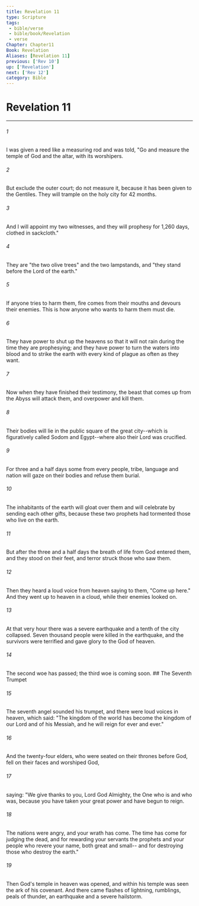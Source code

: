 ```yaml
---
title: Revelation 11
type: Scripture
tags:
 - bible/verse
 - bible/book/Revelation
 - verse
Chapter: Chapter11
Book: Revelation
Aliases: [Revelation 11]
previous: ['Rev 10']
up: ['Revelation']
next: ['Rev 12']
category: Bible
---
```

# Revelation 11

***


###### 1 
I was given a reed like a measuring rod and was told, "Go and measure the temple of God and the altar, with its worshipers. 

###### 2 
But exclude the outer court; do not measure it, because it has been given to the Gentiles. They will trample on the holy city for 42 months. 

###### 3 
And I will appoint my two witnesses, and they will prophesy for 1,260 days, clothed in sackcloth." 

###### 4 
They are "the two olive trees" and the two lampstands, and "they stand before the Lord of the earth." 

###### 5 
If anyone tries to harm them, fire comes from their mouths and devours their enemies. This is how anyone who wants to harm them must die. 

###### 6 
They have power to shut up the heavens so that it will not rain during the time they are prophesying; and they have power to turn the waters into blood and to strike the earth with every kind of plague as often as they want. 

###### 7 
Now when they have finished their testimony, the beast that comes up from the Abyss will attack them, and overpower and kill them. 

###### 8 
Their bodies will lie in the public square of the great city--which is figuratively called Sodom and Egypt--where also their Lord was crucified. 

###### 9 
For three and a half days some from every people, tribe, language and nation will gaze on their bodies and refuse them burial. 

###### 10 
The inhabitants of the earth will gloat over them and will celebrate by sending each other gifts, because these two prophets had tormented those who live on the earth. 

###### 11 
But after the three and a half days the breath of life from God entered them, and they stood on their feet, and terror struck those who saw them. 

###### 12 
Then they heard a loud voice from heaven saying to them, "Come up here." And they went up to heaven in a cloud, while their enemies looked on. 

###### 13 
At that very hour there was a severe earthquake and a tenth of the city collapsed. Seven thousand people were killed in the earthquake, and the survivors were terrified and gave glory to the God of heaven. 

###### 14 
The second woe has passed; the third woe is coming soon. ## The Seventh Trumpet 

###### 15 
The seventh angel sounded his trumpet, and there were loud voices in heaven, which said: "The kingdom of the world has become the kingdom of our Lord and of his Messiah, and he will reign for ever and ever." 

###### 16 
And the twenty-four elders, who were seated on their thrones before God, fell on their faces and worshiped God, 

###### 17 
saying: "We give thanks to you, Lord God Almighty, the One who is and who was, because you have taken your great power and have begun to reign. 

###### 18 
The nations were angry, and your wrath has come. The time has come for judging the dead, and for rewarding your servants the prophets and your people who revere your name, both great and small-- and for destroying those who destroy the earth." 

###### 19 
Then God's temple in heaven was opened, and within his temple was seen the ark of his covenant. And there came flashes of lightning, rumblings, peals of thunder, an earthquake and a severe hailstorm. 
